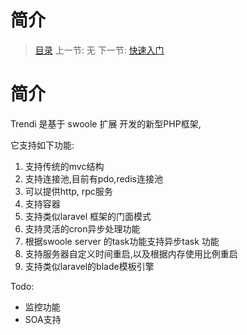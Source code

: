 #  简介

   > [目录](<index.md>)
   > 上一节: 无
   > 下一节: [快速入门](<1.2.md>)


   简介
========

   Trendi 是基于 swoole 扩展 开发的新型PHP框架,

   它支持如下功能:

   1. 支持传统的mvc结构
   2. 支持连接池,目前有pdo,redis连接池
   3. 可以提供http, rpc服务
   4. 支持容器
   5. 支持类似laravel 框架的门面模式
   6. 支持灵活的cron异步处理功能
   7. 根据swoole server 的task功能支持异步task 功能
   8. 支持服务器自定义时间重启,以及根据内存使用比例重启
   9. 支持类似laravel的blade模板引擎

   Todo:

   * 监控功能
   * SOA支持
